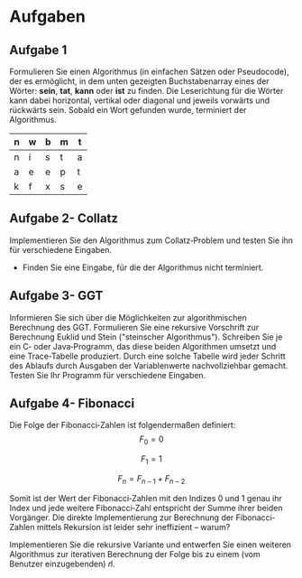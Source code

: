 # Aufgaben

## Aufgabe 1

Formulieren Sie einen Algorithmus (in einfachen Sätzen oder Pseudocode), der es ermöglicht, in dem unten gezeigten Buchstabenarray eines der Wörter: **sein**, **tat**, **kann** oder **ist** zu finden. Die Leserichtung für die Wörter kann dabei horizontal, vertikal oder diagonal und jeweils vorwärts und rückwärts sein. Sobald ein Wort gefunden wurde, terminiert der Algorithmus.

| n    | w    | b    | m    | t    |
| ---- | ---- | ---- | ---- | ---- |
| n    | i    | s    | t    | a    |
| a    | e    | e    | p    | t    |
| k    | f    | x    | s    | e    |



## Aufgabe 2- Collatz

Implementieren Sie den Algorithmus zum Collatz‐Problem und testen Sie ihn für verschiedene Eingaben. 

* Finden Sie eine Eingabe, für die der Algorithmus nicht terminiert.

## Aufgabe 3- GGT

Informieren Sie sich über die Möglichkeiten zur algorithmischen Berechnung des GGT. Formulieren Sie eine rekursive Vorschrift zur Berechnung Euklid und Stein ("steinscher Algorithmus"). Schreiben Sie je ein C‐ oder Java‐Programm, das diese beiden Algorithmen umsetzt und eine Trace‐Tabelle produziert. Durch eine solche Tabelle wird jeder Schritt des Ablaufs durch Ausgaben der Variablenwerte nachvollziehbar gemacht. Testen Sie Ihr Programm für verschiedene Eingaben.

## Aufgabe 4- Fibonacci

Die Folge der Fibonacci‐Zahlen ist folgendermaßen definiert: 
$$
F_0 = 0
$$

$$
F_1 = 1
$$

$$
F_n = F_{n - 1} + F_{n - 2}
$$



Somit ist der Wert der Fibonacci‐Zahlen mit den Indizes 0 und 1 genau ihr Index und jede weitere Fibonacci‐Zahl entspricht der Summe ihrer beiden Vorgänger. Die direkte Implementierung zur Berechnung der Fibonacci‐Zahlen mittels Rekursion ist leider sehr ineffizient – warum? 

Implementieren Sie die rekursive Variante und entwerfen Sie einen weiteren Algorithmus zur iterativen Berechnung der Folge bis zu einem (vom Benutzer einzugebenden) *݊n*.

